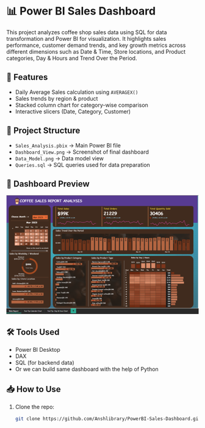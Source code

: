 # 📊 Power BI Sales Dashboard

This project analyzes coffee shop sales data using SQL for data transformation and Power BI for visualization. It highlights sales performance, customer demand trends, and key growth metrics across different dimensions such as Date & Time, Store locations, and Product categories, Day & Hours and Trend Over the Period.

## 🚀 Features
- Daily Average Sales calculation using `AVERAGEX()`
- Sales trends by region & product
- Stacked column chart for category-wise comparison
- Interactive slicers (Date, Category, Customer)

## 📂 Project Structure
- `Sales_Analysis.pbix` → Main Power BI file
- `Dashboard_View.png` → Screenshot of final dashboard
- `Data_Model.png` → Data model view
- `Queries.sql` → SQL queries used for data preparation

## 📸 Dashboard Preview
![Dashboard Screenshot](Dashboard_View.png)

## 🛠️ Tools Used
- Power BI Desktop
- DAX
- SQL (for backend data)
- Or we can build same dashboard with the help of Python

## 📥 How to Use
1. Clone the repo:
   ```bash
   git clone https://github.com/Anshlibrary/PowerBI-Sales-Dashboard.git
